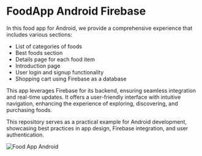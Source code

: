 <h1>FoodApp Android Firebase</h1>
 
 <p>In this food app for Android, we provide a comprehensive experience that includes various sections:</p>
    <ul>
        <li>List of categories of foods</li>
        <li>Best foods section</li>
        <li>Details page for each food item</li>
        <li>Introduction page</li>
        <li>User login and signup functionality</li>
        <li>Shopping cart using Firebase as a database</li>
    </ul>
    <p>This app leverages Firebase for its backend, ensuring seamless integration and real-time updates. It offers a user-friendly interface with intuitive navigation, enhancing the experience of exploring, discovering, and purchasing foods.</p>
    <p>This repository serves as a practical example for Android development, showcasing best practices in app design, Firebase integration, and user authentication.</p>

![Food App Android](https://github.com/HadiKa47/FoodApp-Android-Firebase/assets/130516008/51fca60e-8307-4859-b5a7-e04a6e6e7e01)
